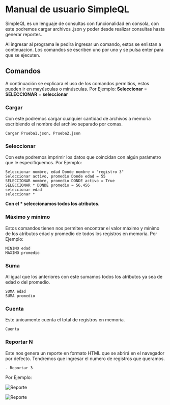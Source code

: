 # Manual de usuario SimpleQL

SimpleQL es un lenguaje de consultas con funcionalidad en consola, con este podremos cargar archivos .json y poder desde realizar consultas hasta generar reportes.

Al ingresar al programa le pedira ingresar un comando, estos se enlistan a continuacion.
Los comandos se escriben uno por uno y se pulsa enter para que se ejecuten.


## Comandos

A continuación se explicara el uso de los comandos permitios, estos pueden ir en mayúsculas o minúsculas.
Por Ejemplo: **Seleccionar**  =  **SELECCIONAR** = **seleccionar**

### Cargar

Con este podremos cargar cualquier cantidad de  archivos a memoria escribiendo el nombre del archivo separado por comas.
```
Cargar Prueba1.json, Prueba2.json
```
 

### Seleccionar

Con este podremos imprimir los datos que coincidan con algún parámetro que le especifiquemos. 
Por Ejemplo:
```
Seleccionar nombre, edad Donde nombre = "registro 3"
Seleccionar activo, promedio Donde edad = 55 
SELECCIONAR nombre, promedio DONDE activo = True
SELECCIONAR * DONDE promedio = 56.456
seleccionar edad
seleccionar *
```
**Con el \* seleccionamos todos los atributos.**

### Máximo y mínimo
Estos comandos tienen nos permiten encontrar el valor máximo y mínimo de los atributos edad y promedio de todos los registros en memoria.
Por Ejemplo:
```
MINIMO edad
MAXIMO promedio
```

### Suma

Al igual que los anteriores con este sumamos todos los atributos ya sea de edad o del promedio.
```
SUMA edad
SUMA promedio
```
### Cuenta

Este únicamente cuenta el total de registros en memoria.
```
Cuenta
```
### Reportar N
Este nos genera un reporte en formato HTML que se abrirá en el navegador por defecto. Tendremos que ingresar el numero de registros que queramos.
```
- Reportar 3
```
Por Ejemplo:

![Reporte](https://lh3.googleusercontent.com/3RM0lmGkfLfcHbNPh-73wlZ9qFZA7BVmDmsrgVIq5gBDa6ls1gXaS1Jy-nIJhjbw1KLeo17lo7vkvg1tvt9c6nQrmhhiaJqIifDyiTiHw8pbut0EKRTTDIjW1WWKCcQqZmMA6okb=w2400)

![Reporte](https://lh3.googleusercontent.com/6863CwswCuRtWgnOhtpRiDSHvb-UjkUowx2XuKDf67IHmMp8ECGthpe145aOOJgt0iX-tfkGOT89Z9ToTeH4gikP9Z7pIJYUGg5_L613pkSXor7cxhBIwlQL9iVeYP0Vd7Z6PpsR=w2400)
